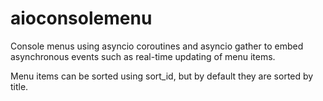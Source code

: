 # aioconsolemenu
Console menus using asyncio coroutines and asyncio gather to embed asynchronous events such as real-time updating of menu items.

Menu items can be sorted using sort_id, but by default they are sorted by title.
